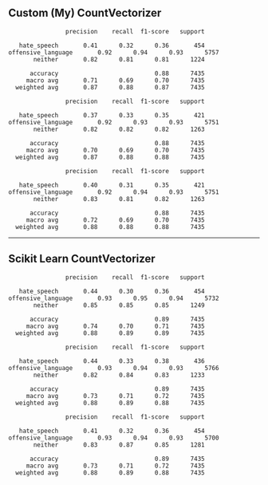 ## Custom (My) CountVectorizer
                    precision    recall  f1-score   support

       hate_speech       0.41      0.32      0.36       454
    offensive_language       0.92      0.94      0.93      5757
           neither       0.82      0.81      0.81      1224

          accuracy                           0.88      7435
         macro avg       0.71      0.69      0.70      7435
      weighted avg       0.87      0.88      0.87      7435

                    precision    recall  f1-score   support

       hate_speech       0.37      0.33      0.35       421
    offensive_language       0.92      0.93      0.93      5751
           neither       0.82      0.82      0.82      1263

          accuracy                           0.88      7435
         macro avg       0.70      0.69      0.70      7435
      weighted avg       0.87      0.88      0.88      7435

                    precision    recall  f1-score   support

       hate_speech       0.40      0.31      0.35       421
    offensive_language       0.92      0.94      0.93      5751
           neither       0.83      0.81      0.82      1263

          accuracy                           0.88      7435
         macro avg       0.72      0.69      0.70      7435
      weighted avg       0.88      0.88      0.88      7435

<hr>

## Scikit Learn CountVectorizer

                    precision    recall  f1-score   support

       hate_speech       0.44      0.30      0.36       454
    offensive_language       0.93      0.95      0.94      5732
           neither       0.85      0.85      0.85      1249

          accuracy                           0.89      7435
         macro avg       0.74      0.70      0.71      7435
      weighted avg       0.88      0.89      0.89      7435

                    precision    recall  f1-score   support

       hate_speech       0.44      0.33      0.38       436
    offensive_language       0.93      0.94      0.93      5766
           neither       0.82      0.84      0.83      1233

          accuracy                           0.89      7435
         macro avg       0.73      0.71      0.72      7435
      weighted avg       0.88      0.89      0.88      7435

                    precision    recall  f1-score   support

       hate_speech       0.41      0.32      0.36       454
    offensive_language       0.93      0.94      0.93      5700
           neither       0.83      0.87      0.85      1281

          accuracy                           0.89      7435
         macro avg       0.73      0.71      0.72      7435
      weighted avg       0.88      0.89      0.88      7435
